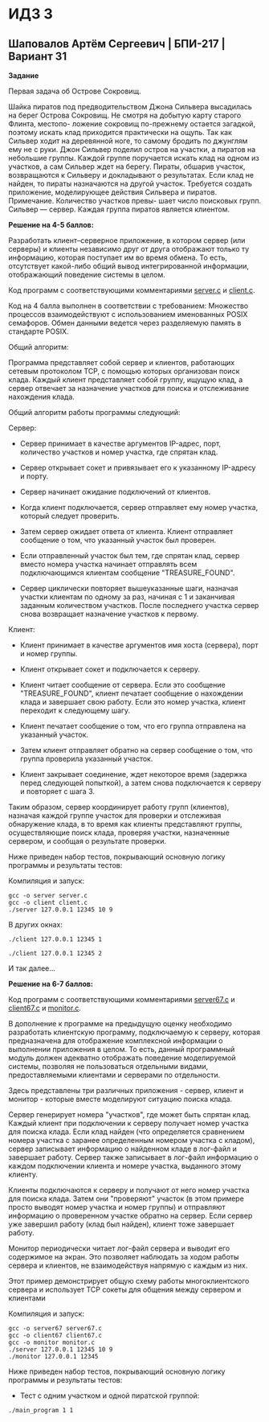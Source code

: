# ИДЗ 3

## Шаповалов Артём Сергеевич | БПИ-217 | Вариант 31

**Задание**

Первая задача об Острове Сокровищ.

Шайка пиратов под предводительством Джона Сильвера высадилась на берег Острова Сокровищ. 
Не смотря на добытую карту старого Флинта, местопо- ложение сокровищ по-прежнему остается загадкой, 
поэтому искать клад приходится практически на ощупь. Так как Сильвер ходит на деревянной ноге, то 
самому бродить по джунглям ему не с руки. Джон Сильвер поделил остров на участки, а 
пиратов на небольшие группы. Каждой группе поручается искать клад на одном из участков, 
а сам Сильвер ждет на берегу. Пираты, обшарив участок, возвращаются к Сильверу и 
докладывают о результатах. Если клад не найден, то пираты назначаются на другой участок.
Требуется создать приложение, моделирующее действия Сильвера и пиратов. Примечание. 
Количество участков превы- шает число поисковых групп. Сильвер — сервер. Каждая группа
пиратов является клиентом.

**Решение на 4-5 баллов:**

Разработать клиент–серверное приложение, в котором сервер (или серверы) и клиенты независимо друг от друга отображают только ту информацию, которая поступает им во время обмена. То есть, отсутствует какой-либо общий вывод интегрированной информации, отображающий поведение системы в целом.

Код программ с соответствующими комментариями [server.c](4-5/server.c) и [client.c](4-5/client.c).

Код на 4 балла выполнен в соответствии с требованием: Множество процессов взаимодействуют с использованием именованных
POSIX семафоров. Обмен данными ведется через разделяемую память в стандарте POSIX.

Общий алгоритм:

Программа представляет собой сервер и клиентов, работающих сетевым протоколом TCP, с помощью которых организован поиск клада. Каждый клиент представляет собой группу, ищущую клад, а сервер отвечает за назначение участков для поиска и отслеживание нахождения клада.

Общий алгоритм работы программы следующий:

Сервер:

- Сервер принимает в качестве аргументов IP-адрес, порт, количество участков и номер участка, где спрятан клад.

- Сервер открывает сокет и привязывает его к указанному IP-адресу и порту.

- Сервер начинает ожидание подключений от клиентов.

- Когда клиент подключается, сервер отправляет ему номер участка, который следует проверить.

- Затем сервер ожидает ответа от клиента. Клиент отправляет сообщение о том, что указанный участок был проверен.

- Если отправленный участок был тем, где спрятан клад, сервер вместо номера участка начинает отправлять всем подключающимся клиентам сообщение "TREASURE_FOUND".

- Сервер циклически повторяет вышеуказанные шаги, назначая участки клиентам по одному за раз, начиная с 1 и заканчивая заданным количеством участков. После последнего участка сервер снова возвращает назначение участков к первому.

Клиент:

- Клиент принимает в качестве аргументов имя хоста (сервера), порт и номер группы.

- Клиент открывает сокет и подключается к серверу.

- Клиент читает сообщение от сервера. Если это сообщение "TREASURE_FOUND", клиент печатает сообщение о нахождении клада и завершает свою работу. Если это номер участка, клиент переходит к следующему шагу.

- Клиент печатает сообщение о том, что его группа отправлена на указанный участок.

- Затем клиент отправляет обратно на сервер сообщение о том, что группа проверила указанный участок.

- Клиент закрывает соединение, ждет некоторое время (задержка перед следующей попыткой), а затем снова подключается к серверу и повторяет с шага 3.

Таким образом, сервер координирует работу групп (клиентов), назначая каждой группе участок для проверки и отслеживая обнаружение клада, в то время как клиенты представляют группы, осуществляющие поиск клада, проверяя участки, назначенные сервером, и сообщая о результате проверки.

Ниже приведен набор тестов, покрывающий основную логику программы и результаты тестов:

Компиляция и запуск:

```с
gcc -o server server.c
gcc -o client client.c
./server 127.0.0.1 12345 10 9
```

В других окнах:

```с
./client 127.0.0.1 12345 1
```

```с
./client 127.0.0.1 12345 2
```
И так далее...

**Решение на 6-7 баллов:**

Код программ с соответствующими комментариями [server67.c](6-7/server.c) и [client67.c](6-7/client.c) и [monitor.c](6-7/monitor.c).


В дополнение к программе на предыдущую оценку необходимо разработать клиентскую программу, подключаемую к серверу, которая предназначена для отображение комплексной информации о выполнении приложения в целом. То есть, данный программный модуль должен адекватно отображать поведение моделируемой системы, позволяя не пользоваться отдельными видами, предоставляемыми клиентами и серверами по отдельности.

Здесь представлены три различных приложения - сервер, клиент и монитор - которые вместе моделируют ситуацию поиска клада.

Сервер генерирует номера "участков", где может быть спрятан клад. Каждый клиент при подключении к серверу получает номер участка для поиска клада. Если клад найден (что определяется сравнением номера участка с заранее определенным номером участка с кладом), сервер записывает информацию о найденном кладе в лог-файл и завершает работу. Сервер также записывает в лог-файл информацию о каждом подключении клиента и номере участка, выданного этому клиенту.

Клиенты подключаются к серверу и получают от него номер участка для поиска клада. Затем они "проверяют" участок (в этом примере просто выводят номер участка и номер группы) и отправляют информацию о проверенном участке обратно на сервер. Если сервер уже завершил работу (клад был найден), клиент тоже завершает работу.

Монитор периодически читает лог-файл сервера и выводит его содержимое на экран. Это позволяет наблюдать за ходом работы сервера и клиентов, не взаимодействуя напрямую с каждым из них.

Этот пример демонстрирует общую схему работы многоклиентского сервера и использует TCP сокеты для общения между сервером и клиентами

Компиляция и запуск:

```с
gcc -o server67 server67.c
gcc -o client67 client67.c
gcc -o monitor monitor.c
./server 127.0.0.1 12345 10 9
./monitor 127.0.0.1 12345
```

Ниже приведен набор тестов, покрывающий основную логику программы и результаты тестов:

- Тест с одним участком и одной пиратской группой:

```с
./main_program 1 1
```

